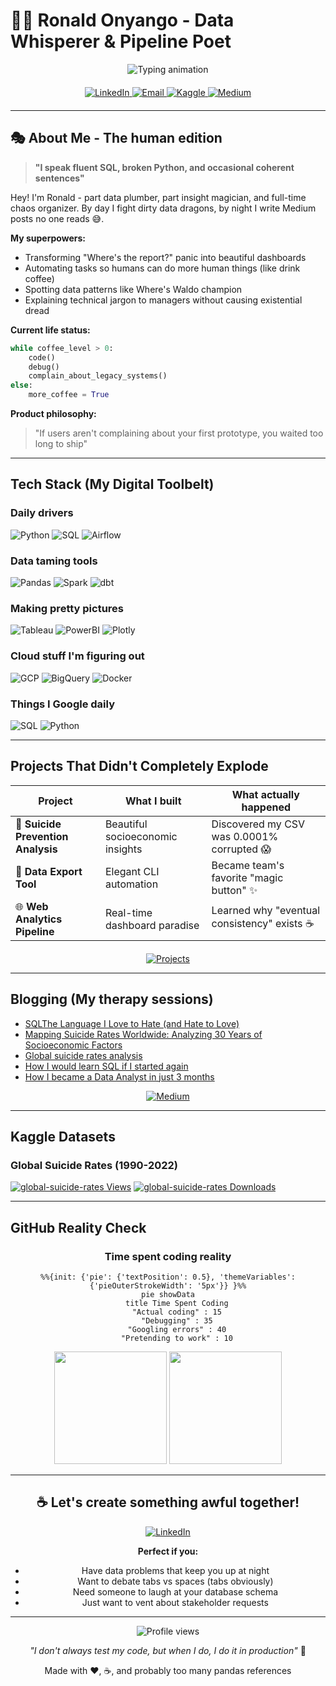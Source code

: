 # 👨‍💻 Ronald Onyango - Data Whisperer & Pipeline Poet

<div align="center">
  <img src="https://readme-typing-svg.herokuapp.com?font=Fira+Code&weight=600&size=32&duration=4000&pause=1000&color=00D4FF&center=true&vCenter=true&width=700&height=70&lines=Professional+Data+Wrangler;SQL+Jedi+Master;Pipeline+Architect;Recovering+Excel+Addict" alt="Typing animation" />
</div>

<div align="center" style="margin: 20px 0">
  <a href="https://www.linkedin.com/in/ronaldonyango/">
    <img src="https://img.shields.io/badge/-Stalk_my_career-0077B5?style=flat&logo=linkedin&logoColor=white" alt="LinkedIn">
  </a>
  <a href="mailto:ronaldonyango.ke@gmail.com">
    <img src="https://img.shields.io/badge/-Slide_into_my_DMs-D14836?style=flat&logo=gmail&logoColor=white" alt="Email">
  </a>
  <a href="https://www.kaggle.com/ronaldonyango">
    <img src="https://img.shields.io/badge/-Watch_me_Kaggle-20BEFF?style=flat&logo=Kaggle&logoColor=white" alt="Kaggle">
  </a>
  <a href="https://medium.com/@ronaldonyango">
    <img src="https://img.shields.io/badge/-Read_my_ramblings-12100E?style=flat&logo=medium&logoColor=white" alt="Medium">
  </a>
</div>

---

## 🎭 About Me - The human edition

> **"I speak fluent SQL, broken Python, and occasional coherent sentences"**

Hey! I'm Ronald - part data plumber, part insight magician, and full-time chaos organizer. By day I fight dirty data dragons, by night I write Medium posts no one reads 😅. 

**My superpowers:**
- Transforming "Where's the report?" panic into beautiful dashboards
- Automating tasks so humans can do more human things (like drink coffee)
- Spotting data patterns like Where's Waldo champion
- Explaining technical jargon to managers without causing existential dread

**Current life status:** 
```python
while coffee_level > 0:
    code()
    debug()
    complain_about_legacy_systems()
else:
    more_coffee = True
```

**Product philosophy:**
> "If users aren't complaining about your first prototype, you waited too long to ship"

---

## Tech Stack (My Digital Toolbelt)

### Daily drivers
<p>
  <img src="https://img.shields.io/badge/-Python-3776AB?style=flat&logo=python&logoColor=white" alt="Python">
  <img src="https://img.shields.io/badge/-SQL-4479A1?style=flat&logo=postgresql&logoColor=white" alt="SQL">
  <img src="https://img.shields.io/badge/-Airflow-017CEE?style=flat&logo=apacheairflow&logoColor=white" alt="Airflow">
</p>

### Data taming tools
<p>
  <img src="https://img.shields.io/badge/-Pandas-150458?style=flat&logo=pandas&logoColor=white" alt="Pandas">
  <img src="https://img.shields.io/badge/-Spark-E25A1C?style=flat&logo=apachespark&logoColor=white" alt="Spark">
  <img src="https://img.shields.io/badge/-dbt-FF694B?style=flat&logo=dbt&logoColor=white" alt="dbt">
</p>

### Making pretty pictures
<p>
  <img src="https://img.shields.io/badge/-Tableau-E97627?style=flat&logo=tableau&logoColor=white" alt="Tableau">
  <img src="https://img.shields.io/badge/-PowerBI-F2C811?style=flat&logo=powerbi&logoColor=black" alt="PowerBI">
  <img src="https://img.shields.io/badge/-Plotly-3F4F75?style=flat&logo=plotly&logoColor=white" alt="Plotly">
</p>

### Cloud stuff I'm figuring out
<p>
  <img src="https://img.shields.io/badge/-GCP-4285F4?style=flat&logo=googlecloud&logoColor=white" alt="GCP">
  <img src="https://img.shields.io/badge/-BigQuery-4385F4?style=flat&logo=googlecloud&logoColor=white" alt="BigQuery">
  <img src="https://img.shields.io/badge/-Docker-2496ED?style=flat&logo=docker&logoColor=white" alt="Docker">
</p>

### Things I Google daily
<p>
  <img src="https://img.shields.io/badge/-Postgres-326CE5?style=flat&logo=postgresql&logoColor=white" alt="SQL">
  <img src="https://img.shields.io/badge/-Python-623CE4?style=flat&logo=python&logoColor=white" alt="Python">
</p>

---

## Projects That Didn't Completely Explode

| Project | What I built | What actually happened |
|---------|-------------|------------------------|
| 🧠 **Suicide Prevention Analysis** | Beautiful socioeconomic insights | Discovered my CSV was 0.0001% corrupted 😱 |
| 🔄 **Data Export Tool** | Elegant CLI automation | Became team's favorite "magic button" ✨ |
| 🌐 **Web Analytics Pipeline** | Real-time dashboard paradise | Learned why "eventual consistency" exists ☕ |

<div align="center" style="margin-top:20px">
  <a href="https://www.datascienceportfol.io/ronaldonyango">
    <img src="https://img.shields.io/badge/MORE_PROJECTS-00D4FF?style=for-the-badge&logo=github&logoColor=white" alt="Projects">
  </a>
</div>

---

## Blogging (My therapy sessions)

<!-- BLOG-POST-LIST:START -->
- [SQLThe Language I Love to Hate &lpar;and Hate to Love&rpar;](https://medium.com/@ronaldonyango/sqlthe-language-i-love-to-hate-and-hate-to-love-69f84f435312?source=rss-b646665c09cd------2)
- [Mapping Suicide Rates Worldwide: Analyzing 30 Years of Socioeconomic Factors](https://medium.com/@ronaldonyango/mapping-suicide-rates-worldwide-analyzing-30-years-of-socioeconomic-factors-c485fcc16407?source=rss-b646665c09cd------2)
- [Global suicide rates analysis](https://medium.com/@ronaldonyango/global-suicide-rates-analysis-4480af7754fd?source=rss-b646665c09cd------2)
- [How I would learn SQL if I started again](https://medium.com/@ronaldonyango/how-i-would-learn-sql-if-i-started-again-15a45aafeff5?source=rss-b646665c09cd------2)
- [How I became a Data Analyst in just 3 months](https://medium.com/@ronaldonyango/mastering-sql-tools-and-data-engineering-a-self-taught-analysts-journey-6cd36e49c8ed?source=rss-b646665c09cd------2)
<!-- BLOG-POST-LIST:END -->

<div align="center">
  <a href="https://medium.com/@ronaldonyango">
    <img src="https://img.shields.io/badge/READ_MY_THERAPY_NOTES-12100E?style=for-the-badge&logo=medium&logoColor=white" alt="Medium">
  </a>
</div>

---

## Kaggle Datasets

### Global Suicide Rates (1990-2022)
[![global-suicide-rates Views](https://img.shields.io/badge/Views-24,727-blue)]()
[![global-suicide-rates Downloads](https://img.shields.io/badge/Downloads-5,057-brightgreen)]()

---

## GitHub Reality Check

<div align="center">

### Time spent coding reality
```mermaid
%%{init: {'pie': {'textPosition': 0.5}, 'themeVariables': {'pieOuterStrokeWidth': '5px'}} }%%
pie showData
    title Time Spent Coding
    "Actual coding" : 15
    "Debugging" : 35
    "Googling errors" : 40
    "Pretending to work" : 10
```

<img height="180em" src="https://github-readme-stats.vercel.app/api?username=ronaldonyango&show_icons=true&theme=dark&hide_border=true&bg_color=0d1117&title_color=00D4FF&icon_color=00D4FF&text_color=FFFFFF&include_all_commits=true&count_private=true">
<img height="180em" src="https://github-readme-streak-stats.herokuapp.com/?user=ronaldonyango&theme=dark&hide_border=true&background=0d1117&stroke=00D4FF&ring=00D4FF&fire=FF6B35&currStreakLabel=FFFFFF">

</div>

---

<div align="center">

## ☕ Let's create something awful together!

<a href="https://www.linkedin.com/in/ronaldonyango/">
  <img src="https://img.shields.io/badge/DM_me_for-0077B5?style=for-the-badge&logo=linkedin&logoColor=white" alt="LinkedIn">
</a>

**Perfect if you:**
- Have data problems that keep you up at night
- Want to debate tabs vs spaces (tabs obviously)
- Need someone to laugh at your database schema  
- Just want to vent about stakeholder requests

---

<img src="https://komarev.com/ghpvc/?username=ronaldonyango&color=00D4FF&style=flat-square" alt="Profile views">

<p><i>"I don't always test my code, but when I do, I do it in production"</i> 🫣</p>

<p>Made with ❤️, ☕, and probably too many pandas references</p>

</div>
